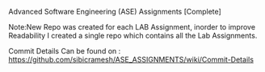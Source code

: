 Advanced Software Engineering (ASE) Assignments [Complete]

Note:New Repo was created for each LAB Assignment, inorder to improve Readability I created a single repo which contains all the Lab Assignments.

Commit Details Can be found on : https://github.com/sibicramesh/ASE_ASSIGNMENTS/wiki/Commit-Details

